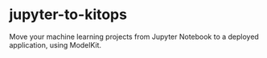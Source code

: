 # jupyter-to-kitops
Move your machine learning projects from Jupyter Notebook to a deployed application, using ModelKit.
